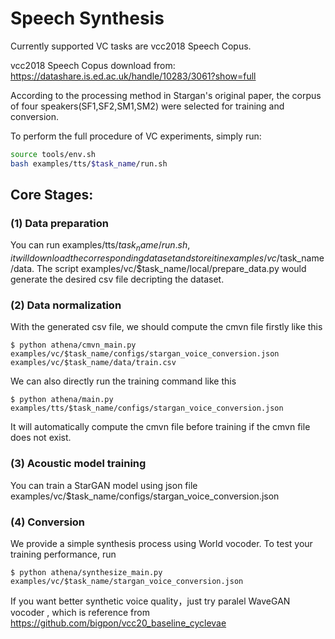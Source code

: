# Speech Synthesis

Currently supported VC tasks are vcc2018 Speech Copus.

vcc2018 Speech Copus download from:
https://datashare.is.ed.ac.uk/handle/10283/3061?show=full

According to the processing method in Stargan's original paper, the corpus of four speakers(SF1,SF2,SM1,SM2)
were selected for training and conversion.

To perform the full procedure of VC experiments, simply run:
```bash
source tools/env.sh
bash examples/tts/$task_name/run.sh
```

## Core Stages:

### (1) Data preparation
You can run examples/tts/$task_name/run.sh, it will download the corresponding dataset and store it in examples/vc/$task_name/data. 
The script examples/vc/$task_name/local/prepare_data.py would generate the desired csv file decripting the dataset.

### (2) Data normalization
With the generated csv file, we should compute the cmvn file firstly like this 
```
$ python athena/cmvn_main.py examples/vc/$task_name/configs/stargan_voice_conversion.json examples/vc/$task_name/data/train.csv
```
We can also directly run the training command like this 
```
$ python athena/main.py examples/tts/$task_name/configs/stargan_voice_conversion.json
```
It will automatically compute the cmvn file before training if the cmvn file does not exist.

### (3) Acoustic model training
You can train a StarGAN model using json file examples/vc/$task_name/configs/stargan_voice_conversion.json

### (4) Conversion
We provide a simple synthesis process using World vocoder. To test your training performance, run
```
$ python athena/synthesize_main.py examples/vc/$task_name/stargan_voice_conversion.json
```
If you want better synthetic voice quality，just try paralel WaveGAN vocoder , which is reference from https://github.com/bigpon/vcc20_baseline_cyclevae


